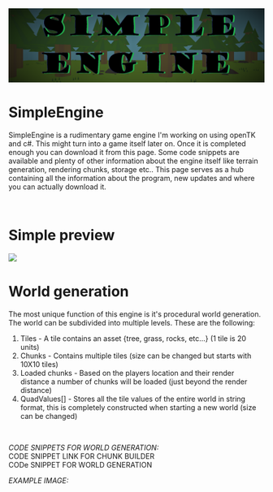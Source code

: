 <img src="https://github.com/TobiasSpilker/SimpleEngine/blob/main/Images/Layout/Banner_A.png">

# SimpleEngine
SimpleEngine is a rudimentary game engine I'm working on using openTK and c#. This might turn into a game itself later on. Once it is completed enough you can download it from this page. Some code snippets are available and plenty of other information about the engine itself like terrain generation, rendering chunks, storage etc.. This page serves as a hub containing all the information about the program, new updates and where you can actually download it.

<br />

# Simple preview
<img src="https://github.com/TobiasSpilker/SimpleEngine/blob/main/Images/Layout/Preview_GIF.gif">

<br />

# World generation
The most unique function of this engine is it's procedural world generation. The world can be subdivided into multiple levels. These are the following:
1. Tiles - A tile contains an asset {tree, grass, rocks, etc...} (1 tile is 20 units)
2. Chunks - Contains multiple tiles (size can be changed but starts with 10X10 tiles)
3. Loaded chunks - Based on the players location and their render distance a number of chunks will be loaded (just beyond the render distance)
4. QuadValues[] - Stores all the tile values of the entire world in string format, this is completely constructed when starting a new world (size can be changed)

<br />

_CODE SNIPPETS FOR WORLD GENERATION:_ <br />
CODE SNIPPET LINK FOR CHUNK BUILDER <br />
CODe SNIPPET FOR WORLD GENERATION <br />

_EXAMPLE IMAGE:_
